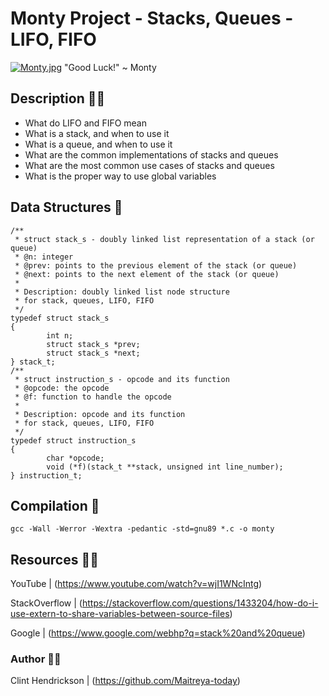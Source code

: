 # Monty Project - Stacks, Queues - LIFO, FIFO
  
[![Monty.jpg](https://i.postimg.cc/R0xgc2hK/Monty.jpg)](https://postimg.cc/fV57s2xR)
	"Good Luck!" ~ Monty

## Description :teacher:

* What do LIFO and FIFO mean
* What is a stack, and when to use it
* What is a queue, and when to use it
* What are the common implementations of stacks and queues
* What are the most common use cases of stacks and queues
* What is the proper way to use global variables

## Data Structures :dna:

```
/**
 * struct stack_s - doubly linked list representation of a stack (or queue)
 * @n: integer
 * @prev: points to the previous element of the stack (or queue)
 * @next: points to the next element of the stack (or queue)
 *
 * Description: doubly linked list node structure
 * for stack, queues, LIFO, FIFO
 */
typedef struct stack_s
{
        int n;
        struct stack_s *prev;
        struct stack_s *next;
} stack_t;
/**
 * struct instruction_s - opcode and its function
 * @opcode: the opcode
 * @f: function to handle the opcode
 *
 * Description: opcode and its function
 * for stack, queues, LIFO, FIFO
 */
typedef struct instruction_s
{
        char *opcode;
        void (*f)(stack_t **stack, unsigned int line_number);
} instruction_t;
```

## Compilation :wrench:
```
gcc -Wall -Werror -Wextra -pedantic -std=gnu89 *.c -o monty
```

## Resources  :technologist:

YouTube  |  (https://www.youtube.com/watch?v=wjI1WNcIntg)

StackOverflow  |  (https://stackoverflow.com/questions/1433204/how-do-i-use-extern-to-share-variables-between-source-files)

Google  |  (https://www.google.com/webhp?q=stack%20and%20queue)


### Author :memo::pencil:
 
Clint Hendrickson | (https://github.com/Maitreya-today)
